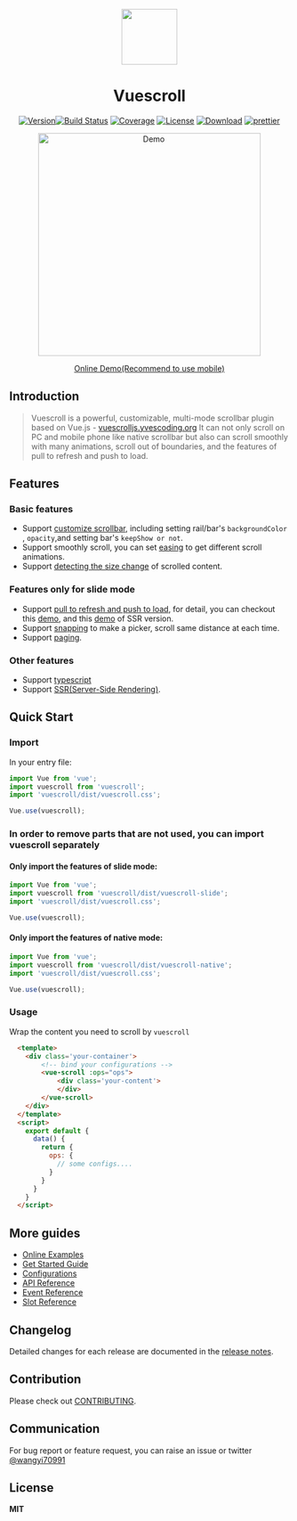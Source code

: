  <p align="center"><a href="http://vuescrolljs.yvescoding.org/"><img width="100" src="http://vuescrolljs.yvescoding.org/logo.png" /></a></p>
<h1 align="center">Vuescroll</h1>
<p align="center">
  <a href="https://www.npmjs.com/package/vuescroll"><img src="https://img.shields.io/npm/v/vuescroll.svg" alt="Version"></a><a href="https://circleci.com/gh/YvesCoding/vuescroll/tree/dev"><img src="https://img.shields.io/circleci/project/YvesCoding/vuescroll/dev.svg" alt="Build Status"></a>
   <a href="https://codecov.io/github/YvesCoding/vuescroll?branch=dev"><img src="https://img.shields.io/codecov/c/github/YvesCoding/vuescroll/dev.svg" alt="Coverage"></a>
  <a href="https://www.npmjs.com/package/vuescroll"><img src="https://img.shields.io/npm/l/vuescroll.svg" alt="License"></a>
<a href="https://www.npmjs.com/package/vuescroll"><img src="https://img.shields.io/npm/dm/vuescroll.svg" alt="Download"></a>
<a href="https://github.com/YvesCoding/vuescroll"><img src="https://img.shields.io/badge/code_style-prettier-ff69b4.svg?style=flat-square" alt="prettier"></a>
</p>

<p align="center">
  <a href="https://github.com/YvesCoding/vuescroll-issue-list-demo" target="_blank"><img src="https://github.com/wangyi7099/pictureCdn/blob/master/allPic/vuescroll/show1.gif?raw=true" width="400"  alt="Demo"/></a>
</p>

<p align="center">
  <a href="https://vuescroll-issue-list-demo-zdizhghthq.now.sh">Online Demo(Recommend to use mobile)</a>
</p>

## Introduction

> Vuescroll is a powerful, customizable, multi-mode scrollbar plugin based on Vue.js - [vuescrolljs.yvescoding.org](http://vuescrolljs.yvescoding.org/)
> It can not only scroll on PC and mobile phone like native scrollbar but also can scroll smoothly with many animations, scroll out of boundaries, and the features of pull to refresh and push to load.

## Features

### Basic features

- Support [customize scrollbar](http://vuescrolljs.yvescoding.org/guide/configuration.html#bar), including setting rail/bar's `backgroundColor` , `opacity`,and setting bar's `keepShow or not`.
- Support smoothly scroll, you can set [easing](http://vuescrolljs.yvescoding.org/guide/configuration.html#detailed-options-2) to get different scroll animations.
- Support [detecting the size change](http://vuescrolljs.yvescoding.org/demo/#_3-detect-size-changes) of scrolled content.

### Features only for slide mode

- Support [pull to refresh and push to load](http://vuescrolljs.yvescoding.org/guide/configuration.html#pullrefresh), for detail, you can checkout this [demo](http://vuescrolljs.yvescoding.org/demo/#_4-pull-refresh-or-push-load-supported), and this [demo](https://vuescroll-issue-list-demo-zdizhghthq.now.sh/) of SSR version.
- Support [snapping](http://vuescrolljs.yvescoding.org/demo/#_2-timepicker) to make a picker, scroll same distance at each time.
- Support [paging](http://vuescrolljs.yvescoding.org/demo/#_1-carousel).

### Other features

- Support [typescript](http://vuescrolljs.yvescoding.org/guide/typescript.html)
- Support [SSR(Server-Side Rendering)](https://vuescroll-issue-list-demo-zdizhghthq.now.sh/).

## Quick Start

### Import

In your entry file:

```javascript
import Vue from 'vue';
import vuescroll from 'vuescroll';
import 'vuescroll/dist/vuescroll.css';

Vue.use(vuescroll);
```

### In order to remove parts that are not used, you can import vuescroll separately

#### Only import the features of slide mode:

```javascript
import Vue from 'vue';
import vuescroll from 'vuescroll/dist/vuescroll-slide';
import 'vuescroll/dist/vuescroll.css';

Vue.use(vuescroll);
```

#### Only import the features of native mode:

```javascript
import Vue from 'vue';
import vuescroll from 'vuescroll/dist/vuescroll-native';
import 'vuescroll/dist/vuescroll.css';

Vue.use(vuescroll);
```

### Usage

Wrap the content you need to scroll by `vuescroll`

```html
  <template>
    <div class='your-container'>
        <!-- bind your configurations -->
        <vue-scroll :ops="ops">
            <div class='your-content'>
            </div>
        </vue-scroll>
    </div>
  </template>
  <script>
    export default {
      data() {
        return {
          ops: {
            // some configs....
          }
        }
      }
    }
  </script>
```

## More guides

- [Online Examples](http://vuescrolljs.yvescoding.org/demo/)
- [Get Started Guide](http://vuescrolljs.yvescoding.org/guide/getting-started.html)
- [Configurations](http://vuescrolljs.yvescoding.org/guide/configuration.html)
- [API Reference](http://vuescrolljs.yvescoding.org/guide/api.html)
- [Event Reference](http://vuescrolljs.yvescoding.org/guide/event.html)
- [Slot Reference](http://vuescrolljs.yvescoding.org/guide/slot.html)

## Changelog

Detailed changes for each release are documented in the [release notes](https://github.com/YvesCoding/releases).

## Contribution

Please check out [CONTRIBUTING](.github/CONTRIBUTING.md).

## Communication

For bug report or feature request, you can raise an issue or twitter [@wangyi70991](https://twitter.com/wangyi70991?s=01)

## License

**MIT**
